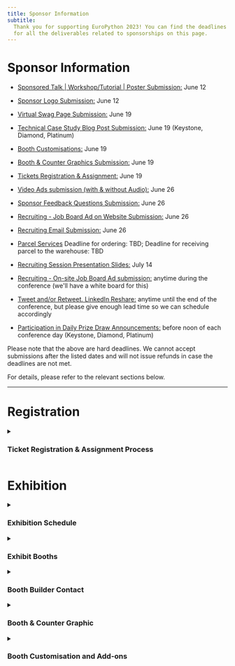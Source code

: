 ```yaml
---
title: Sponsor Information
subtitle:
  Thank you for supporting EuroPython 2023! You can find the deadlines and specs
  for all the deliverables related to sponsorships on this page.
---
```


<!-- # Deadlines -->
# Sponsor Information

- [Sponsored Talk | Workshop/Tutorial | Poster Submission:](#sponsored-content)
  June 12
- [Sponsor Logo Submission:](#sponsor-logo) June 12

- [Virtual Swag Page Submission:](#virtual-swag-page) June 19
- [Technical Case Study Blog Post Submission:](#sponsor-blog-post) June 19
  (Keystone, Diamond, Platinum)
- [Booth Customisations:](#booth-customisations) June 19
- [Booth & Counter Graphics Submission:](#booth-images) June 19
- [Tickets Registration & Assignment:](#registration) June 19
- [Video Ads submission (with & without Audio):](#video-ads) June 26
- [Sponsor Feedback Questions Submission:](#sponsor-feedback-questions) June 26
- [Recruiting - Job Board Ad on Website Submission:](#job-board-on-website) June
  26
- [Recruiting Email Submission:](#recruiting-email) June 26

- [Parcel Services](#parcel) Deadline for ordering: TBD; Deadline for
  receiving parcel to the warehouse: TBD

- [Recruiting Session Presentation Slides:](#recruiting-session)
  July 14
- [Recruiting - On-site Job Board Ad submission:](#on-site-job-board) anytime
  during the conference (we'll have a white board for this)
- [Tweet and/or Retweet. LinkedIn Reshare:](#sponsor-tweet) anytime until the
  end of the conference, but please give enough lead time so we can schedule
  accordingly
- [Participation in Daily Prize Draw Announcements:](#prize-draw) before noon of
  each conference day (Keystone, Diamond, Platinum)

Please note that the above are hard deadlines. We cannot accept submissions
after the listed dates and will not issue refunds in case the deadlines are not
met.

For details, please refer to the relevant sections below.

---

# Registration

<details>
  <summary><h3>Ticket Registration & Assignment Process</h3></summary>

- **Purchase all the complimentary / discounted tickets in bulk** by using the
  voucher links sent to you. They will be sent out to the sponsor
  representative. Please follow the direct email instructions and purchase all
  of the tickets you are entitled to.

- **Assign the tickets** to every team member that you have chosen to attend the
  conference. You can assign them by changing your order details after you make
  the order. Click the order URL in your order confirmation email from
  [support@pretix.eu](mailto:support@pretix.eu) with the **Subject: Your
  order**: **_XXXX_** and amend accordingly.

**_Deadline_** for registering and assigning the tickets: **_June 19_**

</details>


# Exhibition


<details>
  <summary><h3>Exhibition Schedule</h3></summary>

**Exhibit Days**: during the three main conference days: **Wednesday to Friday,
19-21 July 2023**.

**Exhibit Hours**: 9:00 - 17:30.

All booths should be staffed at least during the official breaks. It is highly
recommended that they will be staffed throughout the opening hours, especially
the more prominent ones, such as Keystone, Diamond and Platinum.
</details>

<details>
  <summary><h3>Exhibit Booths</h3></summary>

  Sponsors of Silver and above will all be assigned a booth, ranging from 6-56 sqm depending on the package.

** Please refer to the
[EuroPython 2023 - Exhibit Booths](https://drive.google.com/file/d/17A45zHpjwrvZxKkf8-e9yUsHSqV1p74E/view?usp=sharing)
for mockups and what is included in your booth, as part of your sponsorship
package. **
</details>

<!-- <details>
  <summary><h3>Booth Build and Teardown</h3></summary>

- Build Time:   FIXME: Tuesday 8:00-16:00; sponsors can enter between 16:00-18:00
- Teardown Time: Friday 17:30; nobody allowed after the teardown starts.

</details> -->

<details>
  <summary><h3>Booth Builder Contact</h3></summary>

  We have contracted [Exposale](https://www.exposale.eu/) to set up and manage the booths. You can reach out to [Linda Škarková](mailto:linda.skarkova@exposale.cz) with your booth related questions

</details>

<details>
  <summary><h3 id="booth-images">Booth & Counter Graphic</h3></summary>

**Booth back wall graphic**: All booths include a wall graphic that covers the
entire back wall of your booth. **It is highly recommended that you submit a
company specific custom graphic for your booth. The pricing is already included
in your package.**

<!-- _Note: FIXME: these wall banners with your graphic can be taken down afterwards for
future reuse._ -->

**Counter graphic**: All booths include one counter of size 1000 mm l. x 500mm w.  1000mm h. **It is highly recommended that you
submit a company specific custom graphic for the counter.**

Should you choose not to submit your own graphic, a default EuroPython Society
one will be provided.

<h4>Graphic Submission Guide</h4>

Graphics should be submitted directly to Exposale, as specified below.

<h5>Booth Graphic Sizes:</h5>

- **Gold & Silver Booth Graphics**: 3000 mm w. x 2500 mm h. + 10 mm bleeds

- **Platinum Booth Graphics**: 4000 mm w. x 2500 mm h. + 10 mm bleeds

- **Diamond Booth Graphics**: 6000 mm w. x 2500 mm h. + 10 mm bleeds

- **Keystone Booth Graphics**: please ask

<h5>Info Counter Graphic Size:</h5>
- 950 mm w. x 960 mm h. + 10 mm bleeds

<h5>Graphics Specifications:</h5>

- **Accepted file type**: standard print PDF; vector images are strongly preferred

- **Size**: all print files ideally 1:1.  If possible, please keep the individual file size smaller than 100MB

- **File name**: name the print files to be well identifiable

- **Fonts**: all fonts need to be converted into curves

- **Resolution**: if sending bitmap images (though vector are strongly preferred), ideal bitmap resolution is 100-150 DPI in final size.

- **Bleeds**: bleeds are always useful, especially with correct cropmarks

- **Colour Space**: use/send CMYK colour space only

<h5>Graphics Submission</h5>

**Submission Channel**: You can upload the files to any filesharing platform of your choice, e.g.
_WeTransfer_ or _YouSendit_.
Email the downloading link to *Linda Škarková* from Exposale: linda.skarkova@exposale.cz

**Deadline** for submitting Booth & Counter Graphics: **2022-06-19**

</details>

<details>
  <summary><h3 id="booth-customisations">Booth Customisation and Add-ons</h3></summary>

On top of [what is already included](https://drive.google.com/file/d/17A45zHpjwrvZxKkf8-e9yUsHSqV1p74E/view?usp=sharing) in your booth as part of the package, you can order add-ons, such as TV sets and furniture for your booth.

For all add-on orders, please fill in the
[EuroPython 2023- Booth Order Forms.pdf](https://drive.google.com/file/d/1aBhs579EhtqFsP8GVwDu5cgFL5NqXKSJ/view?usp=sharing)
and send it to Linda at Exposale directly.

**Deadline** for ordering booth customisation and add-ons: **2022-06-19. A 25%
surcharge will apply afterwards.**

**Submission Channel**: Send the order form to Linda Škarková at Exposale directly: linda.skarkova@exposale.cz

</details>
